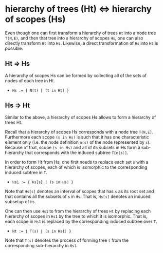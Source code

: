 
<!-- ======================================================================= -->
# hierarchy of trees (Ht) <=> hierarchy of scopes (Hs)

Even though one can first transform a hierarchy of trees `Ht` into a node tree
`T(N,E)`, and then that tree into a hierarchy of scopes `Hs`, one can also
directly transform `Ht` into `Hs`. Likewise, a direct transformation of `Hs`
into `Ht` is possible.

<!-- ======================================================================= -->
## Ht => Hs

A hierarchy of scopes Hs can be formed by collecting all of the sets of nodes
of each tree in Ht.

* `Hs := { N(t) | (t in Ht) }`

<!-- ======================================================================= -->
## Hs => Ht

Similar to the above, a hierarchy of scopes Hs allows to form a hierarchy of
trees Ht.

Recall that a hierarchy of scopes Hs corresponds with a node tree `T(N,E)`.
Furthermore each scope `(s in Hs)` is such that it has one characteristic
element only (i.e. the node definition `n(s)` of the node represented by `s`).
Because of that, scope `(s in Hs)` and all of its subsets in Hs form a
sub-hierarchy that corresponds with the induced subtree `T[n(s)]`.

In order to form Ht from Hs, one first needs to replace each set `s` with a
hierarchy of scopes, each of which is isomorphic to the corresponding induced
subtree in `T`.

* `Hs1 := { Hs[s] | (s in Hs) }`

Note that `Hs[s]` denotes an interval of scopes that has `s` as its root set
and that contains all the subsets of `s` in `Hs`. That is, `Hs[s]` denotes an
induced subsetup of `Hs`.

One can then use `Hs1` to from the hierarchy of trees `Ht` by replacing each
hierarchy of scopes in `Hs1` by the tree to which it is isomorphic. That is,
each scope in `Hs1` is replaced by the corresponding induced subtree over `T`.

* `Ht := { T(s) | (s in Hs1) }`

Note that `T(s)` denotes the process of forming tree `t` from the corresponding
sub-hierarchy in `Hs1`.
